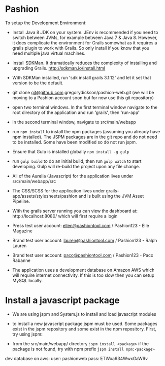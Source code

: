 # Pashion 

To setup the Development Environment:

* Install Java 8 JDK on your system. JEnv is recommended if you need to switch between JVMs, for example between Java 7 & Java 8. However, it does complicate the environment for Grails somewhat as it requires a grails plugin to work with Grails. So only install if you know that you need multiple java virtual machines.

* Install SDKMan. It dramatically reduces the complexity of installing and upgrading Grails. http://sdkman.io/install.html

* With SDKMan installed, run 'sdk install grails 3.1.12' and let it set that version to be the default.

* git clone git@github.com:gregorydickson/pashion-web.git  (we will be moving to a Pashion account soon but for now use this git repository)

* open two terminal windows. In the first terminal window navigate to the root directory of the application and run 'grails', then 'run-app'

* in the second terminal window, navigate to src/main/webapp 

* run `npm install` to install the npm packages (assuming you already have npm installed). The JSPM packages are in the git repo and do not need to be installed. Some have been modified so do not run jspm.

* Ensure that Gulp is installed globally `npm install -g gulp`

* run `gulp build` to do an initial build, then run `gulp watch` to start developing. Gulp will re-build the project upon any file change.

* All of the Aurelia (Javascript) for the application lives under src/main/webapp/src

* The CSS/SCSS for the application lives under grails-app/assets/stylesheets/pashion and is built using the JVM Asset Pipeline.

* With the grails server running you can view the dashboard at: http://localhost:8080/ which will first require a login

* Press test user account: ellen@pashiontool.com / Pashion123 - Elle Magazine

* Brand test user account:  lauren@pashiontool.com / Pashion123 - Ralph Lauren

* Brand test user account: paco@pashiontool.com / Pashion123 - Paco Rabanne

* The application uses a development database on Amazon AWS which will require internet connectivity. If this is too slow then you can setup MySQL locally.

# Install a javascript package

* We are using jspm and System.js to install and load javascript modules

* to install a new javascript package jspm must be used. Some packages exist in the jspm repository and some exist in the npm repository. First, try using jspm:

- from the src/main/webapp/ directory `jspm install <package>` if the package is not found, try with npm prefix `jspm install npm:<package>`


dev database on aws:
user: pashionweb
pass: ETWxa634WwxGaW6v
